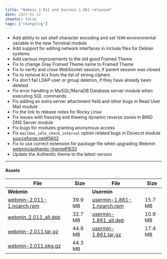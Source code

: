 ```yaml
---
title: "Webmin 2.011 and Usermin 1.861 released"
date: 2023-01-12
showtoc: false
tags: ["changelog"]
---
```


* Add ability to set shell character encoding and set `TERM` environmental variable in the new Terminal module
* Add support for editing network interfaces in include files for Debian systems
* Add various improvements to the old good Framed Theme
* Fix to change Gray Framed Theme name to Framed Theme
* Fix to verify and close WebSocket session, if parent session was closed
* Fix to remove `RC4` from the list of strong ciphers
* Fix don't fail LDAP user or group deletion, if they have already been deleted
* Fix error handling in MySQL/MariaDB Database server module when executing SQL commands
* Fix adding an extra server attachment field and other bugs in Read User Mail module
* Fix the link to release notes for Rocky Linux
* Fix issues with freezing and thawing dynamic reverse zones in BIND DNS Server module
* Fix bugs for modules granting anonymous access
* Fix `mailbox_idle_check_interval` option related bugs in Dovecot module [sourceforge.net#5602](https://sourceforge.net/p/webadmin/bugs/5602/)
* Fix to use correct extension for package file when upgrading Webmin [webmin/authentic-theme#1633](https://github.com/webmin/authentic-theme/issues/1633)
* Update the Authentic theme to the latest version

---

#### Assets

| File                       | Size | File                       | Size |
| -------------------------- | -----| -------------------------- | ---- |
| **Webmin**                 |      | **Usermin**                |      |
|[webmin-2.011-1.noarch.rpm](https://github.com/webmin/webmin/releases/download/2.011/webmin-2.011-1.noarch.rpm) | 39.9 MB | [usermin-1.861-1.noarch.rpm](https://github.com/webmin/usermin/releases/download/1.861/usermin-1.861-1.noarch.rpm) | 15.7 MB |
|[webmin_2.011_all.deb](https://github.com/webmin/webmin/releases/download/2.011/webmin_2.011_all.deb)           | 32.7 MB | [usermin-1.861_all.deb](https://github.com/webmin/usermin/releases/download/1.861/usermin_1.861_all.deb)           | 10.9 MB |
|[webmin-2.011.tar.gz](https://github.com/webmin/webmin/releases/download/2.011/webmin-2.011.tar.gz)             | 44.9 MB | [usermin-1.861.tar.gz](https://github.com/webmin/usermin/releases/download/1.861/usermin-1.861.tar.gz)             | 17.4 MB |
|[webmin-2.011.pkg.gz](https://github.com/webmin/webmin/releases/download/2.011/webmin-2.011.pkg.gz)             | 44.3 MB | | |
